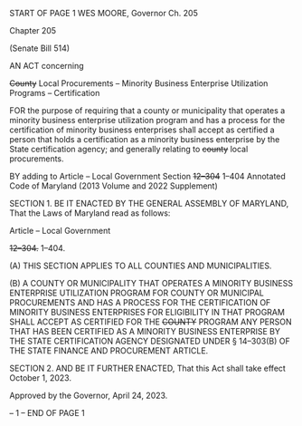 START OF PAGE 1
WES MOORE, Governor Ch. 205

Chapter 205

(Senate Bill 514)

AN ACT concerning

~~County~~ Local Procurements – Minority Business Enterprise Utilization
Programs – Certification

FOR the purpose of requiring that a county or municipality that operates a minority
business enterprise utilization program and has a process for the certification of
minority business enterprises shall accept as certified a person that holds a
certification as a minority business enterprise by the State certification agency; and
generally relating to ~~county~~ local procurements.

BY adding to
Article – Local Government
Section ~~12–304~~ 1–404
Annotated Code of Maryland
(2013 Volume and 2022 Supplement)

SECTION 1. BE IT ENACTED BY THE GENERAL ASSEMBLY OF MARYLAND,
That the Laws of Maryland read as follows:

Article – Local Government

~~12–304.~~ 1–404.

(A) THIS SECTION APPLIES TO ALL COUNTIES AND MUNICIPALITIES.

(B) A COUNTY OR MUNICIPALITY THAT OPERATES A MINORITY BUSINESS
ENTERPRISE UTILIZATION PROGRAM FOR COUNTY OR MUNICIPAL PROCUREMENTS
AND HAS A PROCESS FOR THE CERTIFICATION OF MINORITY BUSINESS
ENTERPRISES FOR ELIGIBILITY IN THAT PROGRAM SHALL ACCEPT AS CERTIFIED
FOR THE ~~COUNTY~~ PROGRAM ANY PERSON THAT HAS BEEN CERTIFIED AS A MINORITY
BUSINESS ENTERPRISE BY THE STATE CERTIFICATION AGENCY DESIGNATED UNDER
§ 14–303(B) OF THE STATE FINANCE AND PROCUREMENT ARTICLE.

SECTION 2. AND BE IT FURTHER ENACTED, That this Act shall take effect
October 1, 2023.

Approved by the Governor, April 24, 2023.

– 1 –
END OF PAGE 1